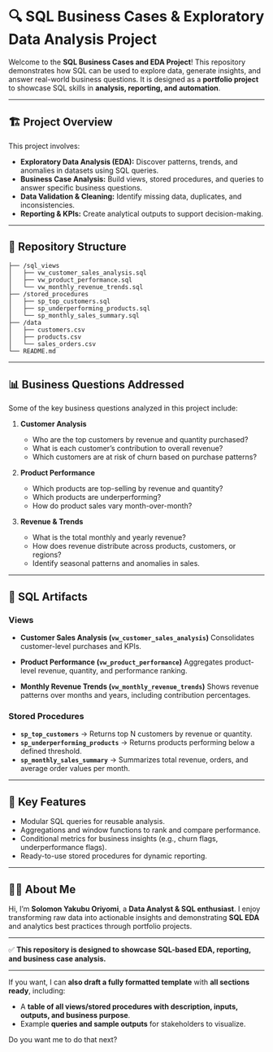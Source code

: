 # 🔍 SQL Business Cases & Exploratory Data Analysis Project

Welcome to the **SQL Business Cases and EDA Project**!
This repository demonstrates how SQL can be used to explore data, generate insights, and answer real-world business questions. It is designed as a **portfolio project** to showcase SQL skills in **analysis, reporting, and automation**.

---

## 🏗️ Project Overview

This project involves:

* **Exploratory Data Analysis (EDA):** Discover patterns, trends, and anomalies in datasets using SQL queries.
* **Business Case Analysis:** Build views, stored procedures, and queries to answer specific business questions.
* **Data Validation & Cleaning:** Identify missing data, duplicates, and inconsistencies.
* **Reporting & KPIs:** Create analytical outputs to support decision-making.

---

## 📂 Repository Structure

```
├── /sql_views
│   ├── vw_customer_sales_analysis.sql
│   ├── vw_product_performance.sql
│   └── vw_monthly_revenue_trends.sql
├── /stored_procedures
│   ├── sp_top_customers.sql
│   ├── sp_underperforming_products.sql
│   └── sp_monthly_sales_summary.sql
├── /data
│   ├── customers.csv
│   ├── products.csv
│   └── sales_orders.csv
└── README.md
```

---

## 📊 Business Questions Addressed

Some of the key business questions analyzed in this project include:

1. **Customer Analysis**

   * Who are the top customers by revenue and quantity purchased?
   * What is each customer’s contribution to overall revenue?
   * Which customers are at risk of churn based on purchase patterns?

2. **Product Performance**

   * Which products are top-selling by revenue and quantity?
   * Which products are underperforming?
   * How do product sales vary month-over-month?

3. **Revenue & Trends**

   * What is the total monthly and yearly revenue?
   * How does revenue distribute across products, customers, or regions?
   * Identify seasonal patterns and anomalies in sales.

---

## 🧩 SQL Artifacts

### Views

* **Customer Sales Analysis (`vw_customer_sales_analysis`)**
  Consolidates customer-level purchases and KPIs.

* **Product Performance (`vw_product_performance`)**
  Aggregates product-level revenue, quantity, and performance ranking.

* **Monthly Revenue Trends (`vw_monthly_revenue_trends`)**
  Shows revenue patterns over months and years, including contribution percentages.

### Stored Procedures

* **`sp_top_customers`** → Returns top N customers by revenue or quantity.
* **`sp_underperforming_products`** → Returns products performing below a defined threshold.
* **`sp_monthly_sales_summary`** → Summarizes total revenue, orders, and average order values per month.

---

## 📝 Key Features

* Modular SQL queries for reusable analysis.
* Aggregations and window functions to rank and compare performance.
* Conditional metrics for business insights (e.g., churn flags, underperformance flags).
* Ready-to-use stored procedures for dynamic reporting.

---

## 👨‍💻 About Me

Hi, I’m **Solomon Yakubu Oriyomi**, a **Data Analyst & SQL enthusiast**.
I enjoy transforming raw data into actionable insights and demonstrating **SQL EDA** and analytics best practices through portfolio projects.

---

✅ **This repository is designed to showcase SQL-based EDA, reporting, and business case analysis.**

---

If you want, I can **also draft a fully formatted template** with **all sections ready**, including:

* A **table of all views/stored procedures with description, inputs, outputs, and business purpose**.
* Example **queries and sample outputs** for stakeholders to visualize.

Do you want me to do that next?
